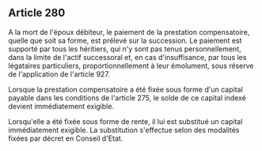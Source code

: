 Article 280
----
A la mort de l'époux débiteur, le paiement de la prestation compensatoire,
quelle que soit sa forme, est prélevé sur la succession. Le paiement est
supporté par tous les héritiers, qui n'y sont pas tenus personnellement, dans la
limite de l'actif successoral et, en cas d'insuffisance, par tous les légataires
particuliers, proportionnellement à leur émolument, sous réserve de
l'application de l'article 927.

Lorsque la prestation compensatoire a été fixée sous forme d'un capital payable
dans les conditions de l'article 275, le solde de ce capital indexé devient
immédiatement exigible.

Lorsqu'elle a été fixée sous forme de rente, il lui est substitué un capital
immédiatement exigible. La substitution s'effectue selon des modalités fixées
par décret en Conseil d'Etat.
